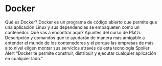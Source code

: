 # Docker
Qué es Docker?
Docker es un programa de código abierto que permite que una aplicación Linux y sus dependencias se empaqueten como un contenedor.
Que vas a encontrar aquí?
Apuntes del curso de Platzi. Descripción y comandos que te ayudarán de manera más amigable a entender el mundo de los contenedores y el porque las empresas de más alto nivel eligen montar sus servicios através de esta tecnología
Spoiler Alert
“Docker te permite construir, distribuir y ejecutar cualquier aplicación en cualquier lado.”

